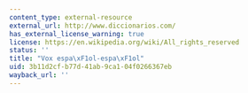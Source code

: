 ```yaml
---
content_type: external-resource
external_url: http://www.diccionarios.com/
has_external_license_warning: true
license: https://en.wikipedia.org/wiki/All_rights_reserved
status: ''
title: "Vox espa\xF1ol-espa\xF1ol"
uid: 3b11d2cf-b77d-41ab-9ca1-04f0266367eb
wayback_url: ''
---
```

